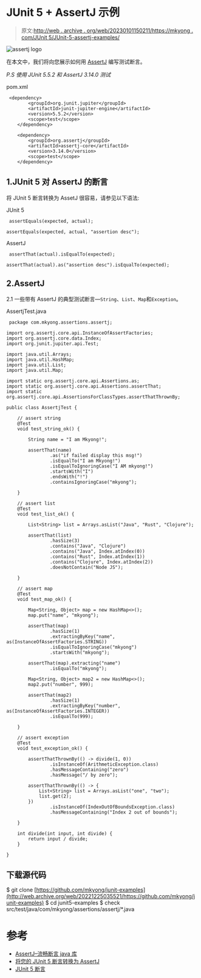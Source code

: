 # JUnit 5 + AssertJ 示例

> 原文:[http://web . archive . org/web/20230101150211/https://mkyong . com/JUnit 5/JUnit-5-assertj-examples/](http://web.archive.org/web/20230101150211/https://mkyong.com/junit5/junit-5-assertj-examples/)

![assertj logo](../Images/e125688a6052a574e59c7ef5724a12f6.png)

在本文中，我们将向您展示如何用 [AssertJ](http://web.archive.org/web/20221225035521/https://assertj.github.io/doc/) 编写测试断言。

*P.S 使用 JUnit 5.5.2 和 AssertJ 3.14.0 测试*

pom.xml

```
 <dependency>
		<groupId>org.junit.jupiter</groupId>
		<artifactId>junit-jupiter-engine</artifactId>
		<version>5.5.2</version>
		<scope>test</scope>
	</dependency>

	<dependency>
		<groupId>org.assertj</groupId>
		<artifactId>assertj-core</artifactId>
		<version>3.14.0</version>
		<scope>test</scope>
	</dependency> 
```

## 1.JUnit 5 对 AssertJ 的断言

将 JUnit 5 断言转换为 AssetJ 很容易，请参见以下语法:

JUnit 5

```
 assertEquals(expected, actual);

assertEquals(expected, actual, "assertion desc"); 
```

AssertJ

```
 assertThat(actual).isEqualTo(expected);

assertThat(actual).as("assertion desc").isEqualTo(expected); 
```

## 2.AssertJ

2.1 一些带有 AssertJ 的典型测试断言—`String`、`List`、`Map`和`Exception`。

AssertjTest.java

```
 package com.mkyong.assertions.assertj;

import org.assertj.core.api.InstanceOfAssertFactories;
import org.assertj.core.data.Index;
import org.junit.jupiter.api.Test;

import java.util.Arrays;
import java.util.HashMap;
import java.util.List;
import java.util.Map;

import static org.assertj.core.api.Assertions.as;
import static org.assertj.core.api.Assertions.assertThat;
import static org.assertj.core.api.AssertionsForClassTypes.assertThatThrownBy;

public class AssertjTest {

    // assert string
    @Test
    void test_string_ok() {

        String name = "I am Mkyong!";

        assertThat(name)
                .as("if failed display this msg!")
                .isEqualTo("I am Mkyong!")
                .isEqualToIgnoringCase("I AM mkyong!")
                .startsWith("I")
                .endsWith("!")
                .containsIgnoringCase("mkyong");

    }

    // assert list
    @Test
    void test_list_ok() {

        List<String> list = Arrays.asList("Java", "Rust", "Clojure");

        assertThat(list)
                .hasSize(3)
                .contains("Java", "Clojure")
                .contains("Java", Index.atIndex(0))
                .contains("Rust", Index.atIndex(1))
                .contains("Clojure", Index.atIndex(2))
                .doesNotContain("Node JS");

    }

    // assert map
    @Test
    void test_map_ok() {

        Map<String, Object> map = new HashMap<>();
        map.put("name", "mkyong");

        assertThat(map)
                .hasSize(1)
                .extractingByKey("name", as(InstanceOfAssertFactories.STRING))
                .isEqualToIgnoringCase("mkyong")
                .startsWith("mkyong");

        assertThat(map).extracting("name")
                .isEqualTo("mkyong");

        Map<String, Object> map2 = new HashMap<>();
        map2.put("number", 999);

        assertThat(map2)
                .hasSize(1)
                .extractingByKey("number", as(InstanceOfAssertFactories.INTEGER))
                .isEqualTo(999);

    }

    // assert exception
    @Test
    void test_exception_ok() {

        assertThatThrownBy(() -> divide(1, 0))
                .isInstanceOf(ArithmeticException.class)
                .hasMessageContaining("zero")
                .hasMessage("/ by zero");

        assertThatThrownBy(() -> {
            List<String> list = Arrays.asList("one", "two");
            list.get(2);
        })
                .isInstanceOf(IndexOutOfBoundsException.class)
                .hasMessageContaining("Index 2 out of bounds");

    }

    int divide(int input, int divide) {
        return input / divide;
    }

} 
```

## 下载源代码

$ git clone [https://github.com/mkyong/junit-examples](http://web.archive.org/web/20221225035521/https://github.com/mkyong/junit-examples)
$ cd junit5-examples
$ check src/test/java/com/mkyong/assertions/assertj/*.java

# 参考

*   [AssertJ–流畅断言 java 库](http://web.archive.org/web/20221225035521/https://assertj.github.io/doc/)
*   [将您的 JUnit 5 断言转换为 AssertJ](http://web.archive.org/web/20221225035521/https://joel-costigliola.github.io/assertj/assertj-core-converting-junit5-assertions-to-assertj.html)
*   [JUnit 5 断言](http://web.archive.org/web/20221225035521/https://junit.org/junit5/docs/current/user-guide/#writing-tests-assertions)

<input type="hidden" id="mkyong-current-postId" value="15273">